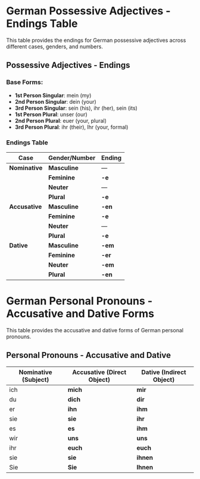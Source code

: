 # German Possessive Adjectives - Endings Table

This table provides the endings for German possessive adjectives across different cases, genders, and numbers.

## Possessive Adjectives - Endings

### Base Forms:
- **1st Person Singular**: mein (my)
- **2nd Person Singular**: dein (your)
- **3rd Person Singular**: sein (his), ihr (her), sein (its)
- **1st Person Plural**: unser (our)
- **2nd Person Plural**: euer (your, plural)
- **3rd Person Plural**: ihr (their), Ihr (your, formal)

### Endings Table

| **Case**      | **Gender/Number** | **Ending** |
|---------------|-------------------|------------|
| **Nominative** | **Masculine**     | —          |
|               | **Feminine**      | **-e**     |
|               | **Neuter**        | —          |
|               | **Plural**        | **-e**     |
| **Accusative** | **Masculine**     | **-en**    |
|               | **Feminine**      | **-e**     |
|               | **Neuter**        | —          |
|               | **Plural**        | **-e**     |
| **Dative**     | **Masculine**     | **-em**    |
|               | **Feminine**      | **-er**    |
|               | **Neuter**        | **-em**    |
|               | **Plural**        | **-en**    |



# German Personal Pronouns - Accusative and Dative Forms

This table provides the accusative and dative forms of German personal pronouns.

## Personal Pronouns - Accusative and Dative

| **Nominative (Subject)** | **Accusative (Direct Object)** | **Dative (Indirect Object)** |
|--------------------------|--------------------------------|------------------------------|
| ich                      | **mich**                       | **mir**                       |
| du                       | **dich**                       | **dir**                       |
| er                       | **ihn**                        | **ihm**                       |
| sie                      | **sie**                        | **ihr**                       |
| es                       | **es**                         | **ihm**                       |
| wir                      | **uns**                        | **uns**                       |
| ihr                      | **euch**                       | **euch**                      |
| sie                      | **sie**                        | **ihnen**                     |
| Sie                      | **Sie**                        | **Ihnen**                     |



